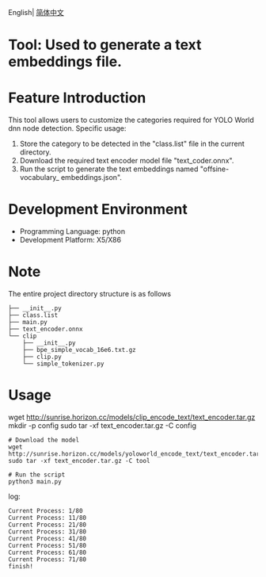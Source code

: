English| [简体中文](./README_cn.md)

Tool: Used to generate a text embeddings file.
=======

# Feature Introduction
This tool allows users to customize the categories required for YOLO World dnn node detection. Specific usage:
1. Store the category to be detected in the "class.list" file in the current directory.
2. Download the required text encoder model file "text_coder.onnx".
3. Run the script to generate the text embeddings named "offsine-vocabulary_ embeddings.json".

# Development Environment

- Programming Language: python
- Development Platform: X5/X86

# Note

The entire project directory structure is as follows

```tool
├── __init__.py
├── class.list
├── main.py
├── text_encoder.onnx
└── clip
    ├── __init__.py
    ├── bpe_simple_vocab_16e6.txt.gz
    ├── clip.py
    └── simple_tokenizer.py
```

# Usage

wget http://sunrise.horizon.cc/models/clip_encode_text/text_encoder.tar.gz
mkdir -p config
sudo tar -xf text_encoder.tar.gz -C config

```shell
# Download the model
wget http://sunrise.horizon.cc/models/yoloworld_encode_text/text_encoder.tar.gz
sudo tar -xf text_encoder.tar.gz -C tool

# Run the script
python3 main.py
```

log:
```shell
Current Process: 1/80
Current Process: 11/80
Current Process: 21/80
Current Process: 31/80
Current Process: 41/80
Current Process: 51/80
Current Process: 61/80
Current Process: 71/80
finish!
```
